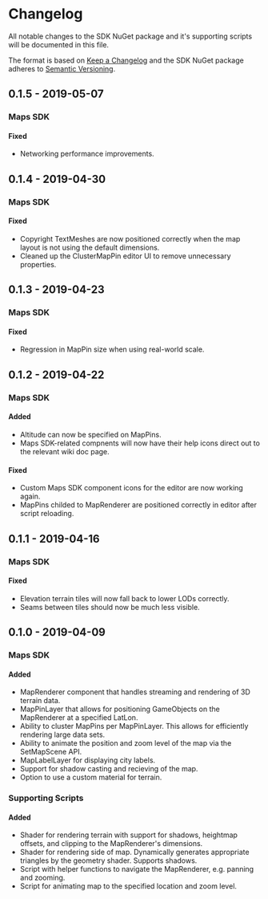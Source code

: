 # Changelog
All notable changes to the SDK NuGet package and it's supporting scripts will be documented in this file.

The format is based on [Keep a Changelog](http://keepachangelog.com/en/1.0.0/)
and the SDK NuGet package adheres to [Semantic Versioning](http://semver.org/spec/v2.0.0.html).

## 0.1.5 - 2019-05-07
### Maps SDK
#### Fixed
- Networking performance improvements.

## 0.1.4 - 2019-04-30
### Maps SDK
#### Fixed
- Copyright TextMeshes are now positioned correctly when the map layout is not using the default dimensions.
- Cleaned up the ClusterMapPin editor UI to remove unnecessary properties.

## 0.1.3 - 2019-04-23
### Maps SDK
#### Fixed
- Regression in MapPin size when using real-world scale.

## 0.1.2 - 2019-04-22
### Maps SDK
#### Added
- Altitude can now be specified on MapPins.
- Maps SDK-related compnents will now have their help icons direct out to the relevant wiki doc page.
#### Fixed
- Custom Maps SDK component icons for the editor are now working again.
- MapPins childed to MapRenderer are positioned correctly in editor after script reloading.

## 0.1.1 - 2019-04-16 
### Maps SDK
#### Fixed
- Elevation terrain tiles will now fall back to lower LODs correctly.
- Seams between tiles should now be much less visible.

## 0.1.0 - 2019-04-09

### Maps SDK
#### Added
- MapRenderer component that handles streaming and rendering of 3D terrain data.
- MapPinLayer that allows for positioning GameObjects on the MapRenderer at a specified LatLon.
- Ability to cluster MapPins per MapPinLayer. This allows for efficiently rendering large data sets.
- Ability to animate the position and zoom level of the map via the SetMapScene API.
- MapLabelLayer for displaying city labels.
- Support for shadow casting and recieving of the map.
- Option to use a custom material for terrain.

### Supporting Scripts
#### Added
- Shader for rendering terrain with support for shadows, heightmap offsets, and clipping to the MapRenderer's dimensions.
- Shader for rendering side of map. Dynamically generates appropriate triangles by the geometry shader. Supports shadows.
- Script with helper functions to navigate the MapRenderer, e.g. panning and zooming.
- Script for animating map to the specified location and zoom level.
